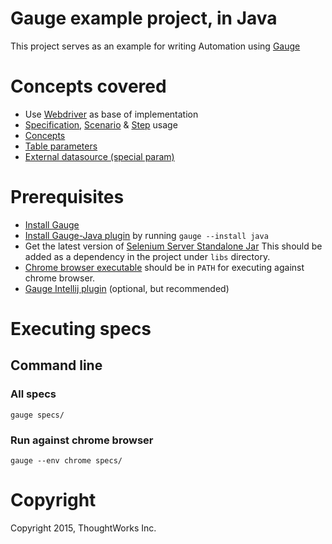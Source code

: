 # Gauge example project, in Java

This project serves as an example for writing Automation using [Gauge](https://github.com/getgauge/gauge)

# Concepts covered

- Use [Webdriver](http://docs.seleniumhq.org/projects/webdriver/) as base of implementation
- [Specification](http://getgauge.io/documentation/user/current/specifications/README.html), [Scenario](http://getgauge.io/documentation/user/current/specifications/scenarios.html) & [Step](http://getgauge.io/documentation/user/current/specifications/steps.html) usage
- [Concepts](http://getgauge.io/documentation/user/current/specifications/concepts.html)
- [Table parameters](http://getgauge.io/documentation/user/current/specifications/parameters.html#table-parameter)
- [External datasource (special param)](http://getgauge.io/documentation/user/current/specifications/parameters.html#special-parameters)


# Prerequisites
- [Install Gauge](http://getgauge.io/download.html)
- [Install Gauge-Java plugin](http://getgauge.io/documentation/user/current/plugins/installation.html) by running ```gauge --install java```
- Get the latest version of [Selenium Server Standalone Jar](http://selenium-release.storage.googleapis.com/index.html) This should be added as a dependency in the project under ```libs``` directory.
- [Chrome browser executable](https://sites.google.com/a/chromium.org/chromedriver/downloads) should be in ```PATH``` for executing against chrome browser.
- [Gauge Intellij plugin](https://plugins.jetbrains.com/plugin/7535) (optional, but recommended)

# Executing specs

## Command line
### All specs
````
gauge specs/
````

### Run against chrome browser
````
gauge --env chrome specs/
````

# Copyright
Copyright 2015, ThoughtWorks Inc.
